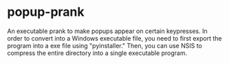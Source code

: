 # popup-prank
An executable prank to make popups appear on certain keypresses. 
In order to convert into a Windows executable file, you need to first export the program into a exe file using "pyinstaller." Then, you can use NSIS to compress the entire directory into a single executable program.

